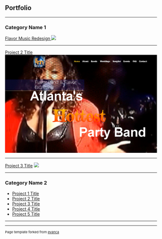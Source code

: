 ## Portfolio

---

### Category Name 1 

[Flavor Music Redesign ](/flavor/index.html)
<img src="flavor/images/flavorT.jpeg?raw=true"/>

---
[Project 2 Title](/pdf/sample_presentation.pdf)
<img src="flavor/images/flavorT.gif"/>

---
[Project 3 Title](http://example.com/)
<img src="images/flavorT.jpeg?raw=true"/>

---

### Category Name 2

- [Project 1 Title](http://example.com/)
- [Project 2 Title](http://example.com/)
- [Project 3 Title](http://example.com/)
- [Project 4 Title](http://example.com/)
- [Project 5 Title](http://example.com/)

---




---
<p style="font-size:11px">Page template forked from <a href="https://github.com/evanca/quick-portfolio">evanca</a></p>
<!-- Remove above link if you don't want to attibute -->
